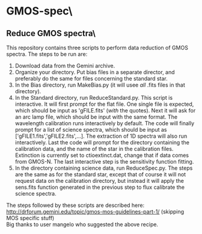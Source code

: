 # GMOS-spec\
## Reduce GMOS spectra\

This repository contains three scripts to perform data reduction of GMOS spectra.
The steps to be run are:
1. Download data from the Gemini archive.
2. Organize your directory. Put bias files in a separate director, and preferably do the same for files concerning the
standard star.
3. In the Bias directory, run MakeBias.py (it will usee *all* .fits files in that directory).
4. In the Standard directory, run ReduceStandard.py. This script is interactive. It will first prompt for the flat file. One
single file is expected, which should be input as 'gFILE.fits' (*with* the quotes). Next it will ask for an arc lamp file,
which should be input with the same format. The wavelength calibration runs interactively by default. The code will finally
prompt for a list of science spectra, which should be input as ['gFILE1.fits','gFILE2.fits',...]. The extraction of 1D spectra
will also run interactively. Last the code will prompt for the directory containing the calibration data, and the name of the
star in the calibration files. Extinction is currently set to ctioextinct.dat, change that if data comes from GMOS-N. The last
interactive step is the sensitivity function fitting.
5. In the directory containing science data, run ReduceSpec.py. The steps are the same as for the standard star, except that
of course it will not request data on the calibration directory, but instead it will apply the sens.fits function generated
in the previous step to flux calibrate the science spectra.

The steps followed by these scripts are described here: http://drforum.gemini.edu/topic/gmos-mos-guidelines-part-1/
(skipping MOS specific stuff)\
Big thanks to user mangelo who suggested the above recipe.
